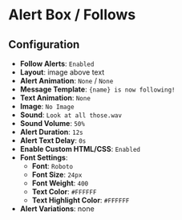 # Alert Box / Follows

## Configuration

- **Follow Alerts**: `Enabled`
- **Layout**: image above text
- **Alert Animation**: `None` / `None`
- **Message Template**: `{name} is now following!`
- **Text Animation**: `None`
- **Image**: `No Image`
- **Sound**: `Look at all those.wav`
- **Sound Volume**: `50%`
- **Alert Duration**: `12s`
- **Alert Text Delay**: `0s`
- **Enable Custom HTML/CSS**: `Enabled`
- **Font Settings**:
  - **Font**: `Roboto`
  - **Font Size**: `24px`
  - **Font Weight**: `400`
  - **Text Color**: `#FFFFFF`
  - **Text Highlight Color**: `#FFFFFF`
- **Alert Variations**: none
